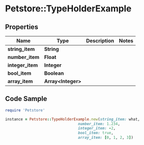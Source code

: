 # Petstore::TypeHolderExample

## Properties
Name | Type | Description | Notes
------------ | ------------- | ------------- | -------------
**string_item** | **String** |  | 
**number_item** | **Float** |  | 
**integer_item** | **Integer** |  | 
**bool_item** | **Boolean** |  | 
**array_item** | **Array&lt;Integer&gt;** |  | 

## Code Sample

```ruby
require 'Petstore'

instance = Petstore::TypeHolderExample.new(string_item: what,
                                 number_item: 1.234,
                                 integer_item: -2,
                                 bool_item: true,
                                 array_item: [0, 1, 2, 3])
```



